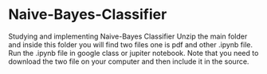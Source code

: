 # Naive-Bayes-Classifier
Studying and implementing Naive-Bayes Classifier
Unzip the main folder and inside this folder you will find two files one is pdf and other .ipynb file. Run the .ipynb file in google class or jupiter notebook. 
Note that you need to download the two file on your computer and then include it in the source. 
